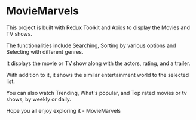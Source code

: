 # MovieMarvels

This project is built with Redux Toolkit and Axios to display the Movies and TV shows.

The functionalities include Searching, Sorting by various options and Selecting with different genres.

It displays the movie or TV show along with the actors, rating, and a trailer.

With addition to it, it shows the similar entertainment world to the selected list.

You can also watch Trending, What's popular, and Top rated movies or tv shows, by weekly or daily.

Hope you all enjoy exploring it - MovieMarvels